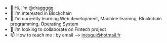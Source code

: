 - 👋 Hi, I’m @draggggg
- 👀 I’m interested in Blockchain
- 🌱 I’m currently learning Web development, Machine learning, Blockchain programming, Operating System
- 💞️ I’m looking to collaborate on Fintech project
- 📫 How to reach me : by email --> inesgui@hotmail.fr

<!---
draggggg/draggggg is a ✨ special ✨ repository because its `README.md` (this file) appears on your GitHub profile.
You can click the Preview link to take a look at your changes.
--->
